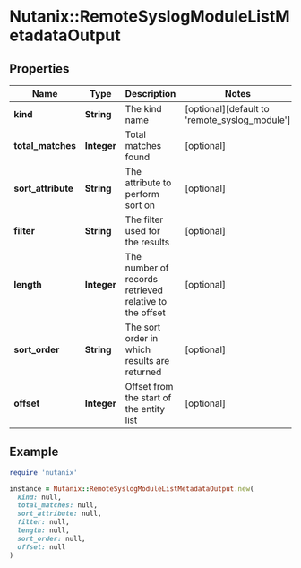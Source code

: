 # Nutanix::RemoteSyslogModuleListMetadataOutput

## Properties

| Name | Type | Description | Notes |
| ---- | ---- | ----------- | ----- |
| **kind** | **String** | The kind name | [optional][default to &#39;remote_syslog_module&#39;] |
| **total_matches** | **Integer** | Total matches found | [optional] |
| **sort_attribute** | **String** | The attribute to perform sort on | [optional] |
| **filter** | **String** | The filter used for the results | [optional] |
| **length** | **Integer** | The number of records retrieved relative to the offset | [optional] |
| **sort_order** | **String** | The sort order in which results are returned | [optional] |
| **offset** | **Integer** | Offset from the start of the entity list | [optional] |

## Example

```ruby
require 'nutanix'

instance = Nutanix::RemoteSyslogModuleListMetadataOutput.new(
  kind: null,
  total_matches: null,
  sort_attribute: null,
  filter: null,
  length: null,
  sort_order: null,
  offset: null
)
```

